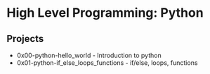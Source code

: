 
# High Level Programming: Python
## Projects
- 0x00-python-hello_world - Introduction to python
- 0x01-python-if_else_loops_functions - if/else, loops, functions
